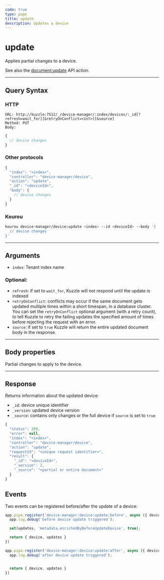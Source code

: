 ```yaml
---
code: true
type: page
title: update
description: Updates a device
---
```


# update

Applies partial changes to a device.

See also the [document:update](/core/2/api/controllers/document/update) API action.

---

## Query Syntax

### HTTP

```http
URL: http://kuzzle:7512/_/device-manager/:index/devices/:_id[?refresh=wait_for][&retryOnConflict=<int>][&source]
Method: PUT
Body:
```

```js
{
  // device changes
}
```

### Other protocols

```js
{
  "index": "<index>",
  "controller": "device-manager/device",
  "action": "update",
  "_id": "<deviceId>",
  "body": {
    // device changes
  }
}
```

### Kourou

```bash
kourou device-manager/device:update <index> --id <deviceId> --body '{
  // device changes
}'
```

---

## Arguments

- `index`: Tenant index name

### Optional:

- `refresh`: if set to `wait_for`, Kuzzle will not respond until the update is indexed
- `retryOnConflict`: conflicts may occur if the same document gets updated multiple times within a short timespan, in a database cluster. You can set the `retryOnConflict` optional argument (with a retry count), to tell Kuzzle to retry the failing updates the specified amount of times before rejecting the request with an error.
- `source`: if set to `true` Kuzzle will return the entire updated document body in the response.

---

## Body properties

Partial changes to apply to the device.

---

## Response

Returns information about the updated device:

- `_id`: device unique identifier
- `_version`: updated device version
- `_source`: contains only changes or the full device if `source` is set to `true`

```js
{
  "status": 200,
  "error": null,
  "index": "<index>",
  "controller": "device-manager/device",
  "action": "update",
  "requestId": "<unique request identifier>",
  "result": {
    "_id": "<deviceId>",
    "_version": 2,
    "_source": "<partial or entire document>"
  }
}
```

## Events

Two events can be registered before/after the update of a device:

```js
app.pipe.register('device-manager:device:update:before', async ({ device, updates }) => {
  app.log.debug('before device update triggered');

  set(updates, 'metadata.enrichedByBeforeUpdateDevice', true);

  return { device, updates }
})

app.pipe.register('device-manager:device:update:after', async ({ device, updates }) => {
  app.log.debug('after device update triggered');


  return { device, updates }
})
```
